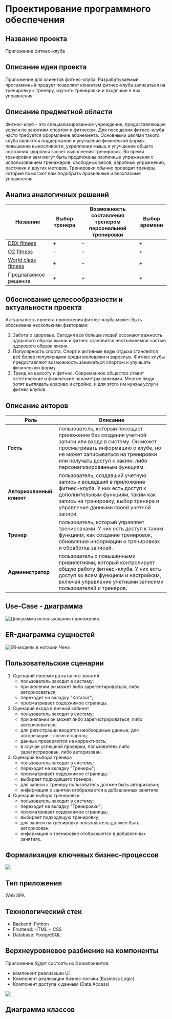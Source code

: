 # Проектирование программного обеспечения

## Название проекта
Приложение фитнес-клуба

## Описание идеи проекта
Приложение для клиентов фитнес-клуба. Разрабатываемый программный продукт позволяет клиентам фитнес-клуба записаться на тренировку к тренеру, изучить тренировки и входящие в них упражнения.

## Описание предметной области
Фитнес-клуб – это специализированное учреждение, предоставляющее услуги по занятиям спортом и фитнесом. Для посещения фитнес-клуба часто требуется оформление абонемента. Основными целями такого клуба являются поддержание и улучшение физической формы, повышение выносливости, укрепление мышц и улучшение общего состояния здоровья засчет выполнения тренировок. Во время тренировки вам могут быть предложены различные упражнения с использованием тренажеров, свободных весов, аэробных упражнений, растяжки и других методов. Тренировки обычно проводят тренеры, которые помогают вам подобрать правильные и безопасные упражнения.

## Анализ аналогичных решений
| Название | Выбор тренера | Возможность составления тренером персональной тренировки | Выбор времени | 
|-------------|---|---|---|
| [DDX fitness](https://www.ddxfitness.ru/)    | + | - | + |
| [O2 fitness](https://o2sport.ru/)| - | - | + |
| [World class fitness](https://www.worldclass.ru/) | + | - | + |
| Предлагаемое решение  | + | + | + |

## Обоснование целесообразности и актуальности проекта
Актуальность проекта приложения фитнес-клуба может быть обоснована несколькими факторами:
1. Забота о здоровье. Сегодня все больше людей осознают важность здорового образа жизни и фитнес становится неотъемлемой частью здорового образа жизни.
2. Популярность спорта. Спорт и активные виды отдыха становятся всё более популярными среди молодежи и взрослых. Фитнес клубы предоставляют возможность заниматься спортом и улучшать физическую форму.
3. Тренд на красоту и фитнес. Современное общество ставит эстетические и физические параметры важными. Многие люди хотят выглядеть красиво и стройно, и для этого им нужны услуги фитнес клубов.

## Описание акторов
|Роль|Описание |
|--|--|
|**Гость**|пользователь, который посещает приложение без создания учетной записи или входа в систему. Он может просматривать информацию о клубе, но не может записываться на тренировки или получать доступ к каким-либо персонализированным функциям.|
|**Авторизованный клиент**|пользователь, создавший учетную запись и вошедший в приложение фитнес-клуба. У них есть доступ к дополнительным функциям, таким как запись на тренировку, выбор тренера и управление данными своей учетной записи.|
|**Тренер**|пользователь, который управляет тренировками. У них есть доступ к таким функциям, как создание тренировок, обновление информации о тренировках и обработка записей.|
|**Администратор**|пользователь с повышенными привилегиями, который контролирует общую работу фитнес-клуба. У них есть доступ ко всем функциям и настройкам, включая управление учетными записями пользователей и тренеров.|
   
## Use-Case - диаграмма
![Диаграмма использования приложения](./schemes/use-case.svg) 

## ER-диаграмма сущностей
 ![ER-модель в нотации Чена](./schemes/er.svg)  

## Пользовательские сценарии
1. Сценарий просмотра каталога занятий
   - пользователь заходит в систему;
   - при желении он может либо зарегестироваться, либо авторизоваться;
   - переходит на вкладку "Каталог";
   - просматривает содержимое страницы.
2. Сценарий входа в личный кабинет
   - пользователь заходит в систему;
   - при желании он может либо зарегистрироваться, либо авторизоваться;
   - для регистрации вводятся необходимые данные; для авторизации - логин и пароль;
   - данные проверяются на корректность;
   - в случае успешной проверки, пользователь либо зарегистрирован, либо авторизован.
3. Сценарий выбора тренера
   - пользователь заходит в систему;
   - переходит на вкладку "Тренеры";
   - просматривает содержимое страницы;
   - выбирает подходящего тренера;
   - для записи к тренеру пользователь должен быть авторизован;
   - информация о занятии отображается в добавленных занятиях.
4. Сценарий выбора тренеровки
   - пользователь заходит в систему;
   - переходит на вкладку "Тренировки";
   - просматривает содержимое страницы;
   - выбирает подходящую тренировку;
   - для записи на тренировку пользователь должен быть авторизован;
   - информация о тренировке отображается в добавленных занятиях.

## Формализация ключевых бизнес-процессов
![](./schemes/bl.svg)

## Тип приложения
Web SPA

## Технологический стек
- Backend: Python
- Frontend: HTML + CSS 
- Database: PostgreSQL
  
## Верхнеуровневое разбиение на компоненты
Приложение будет состоять из 3 компонентов:
- компонент реализации UI
- Компонент реализации бизнес-логики (Business Logic)
- Компонент доступа к данным (Data Access)
  
![](./schemes/top_level_components.svg)  
## Диаграмма классов

